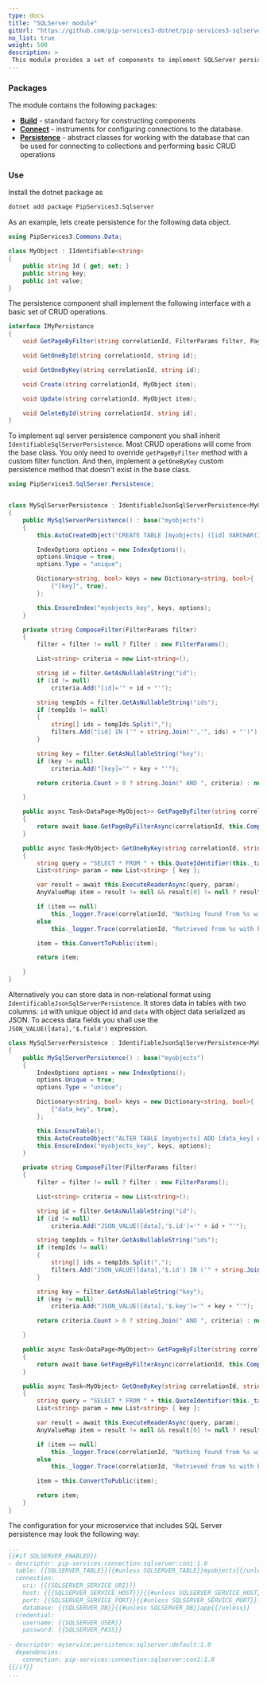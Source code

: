 ```yaml
---
type: docs
title: "SQLServer module"
gitUrl: "https://github.com/pip-services3-dotnet/pip-services3-sqlserver-dotnet"
no_list: true
weight: 500
description: > 
 This module provides a set of components to implement SQLServer persistence.  
---
```


### Packages

The module contains the following packages:
- [**Build**](build) - standard factory for constructing components
- [**Connect**](connect) - instruments for configuring connections to the database.
- [**Persistence**](persistence) - abstract classes for working with the database that can be used for connecting to collections and performing basic CRUD operations


### Use

Install the dotnet package as
```bash
dotnet add package PipServices3.Sqlserver
```

As an example, lets create persistence for the following data object.

```cs
using PipServices3.Commons.Data;

class MyObject : IIdentifiable<string>
{
    public string Id { get; set; }
    public string key;
    public int value;
}
```

The persistence component shall implement the following interface with a basic set of CRUD operations.

```cs
interface IMyPersistance
{
    void GetPageByFilter(string correlationId, FilterParams filter, PagingParams paging);

    void GetOneById(string correlationId, string id);

    void GetOneByKey(string correlationId, string id);

    void Create(string correlationId, MyObject item);

    void Update(string correlationId, MyObject item);

    void DeleteById(string correlationId, string id);
}
```

To implement sql server persistence component you shall inherit `IdentifiableSqlServerPersistence`. 
Most CRUD operations will come from the base class. You only need to override `getPageByFilter` method with a custom filter function.
And then, implement a `getOneByKey` custom persistence method that doesn't exist in the base class.

```cs
using PipServices3.SqlServer.Persistence;


class MySqlServerPersistence : IdentifiableJsonSqlServerPersistence<MyObject, string>
{
    public MySqlServerPersistence() : base("myobjects")
    {
        this.AutoCreateObject("CREATE TABLE [myobjects] ([id] VARCHAR(32) PRIMARY KEY, [key] VARCHAR(50), [value] NVARCHAR(255)");

        IndexOptions options = new IndexOptions();
        options.Unique = true;
        options.Type = "unique";

        Dictionary<string, bool> keys = new Dictionary<string, bool>{
            {"[key]", true},
        };

        this.EnsureIndex("myobjects_key", keys, options);
    }

    private string ComposeFilter(FilterParams filter)
    {
        filter = filter != null ? filter : new FilterParams();

        List<string> criteria = new List<string>();

        string id = filter.GetAsNullableString("id");
        if (id != null)
            criteria.Add("[id]='" + id + "'");

        string tempIds = filter.GetAsNullableString("ids");
        if (tempIds != null)
        {
            string[] ids = tempIds.Split(",");
            filters.Add("[id] IN ('" + string.Join("','", ids) + "')");
        }

        string key = filter.GetAsNullableString("key");
        if (key != null)
            criteria.Add("[key]='" + key + "'");

        return criteria.Count > 0 ? string.Join(" AND ", criteria) : null;

    }

    public async Task<DataPage<MyObject>> GetPageByFilter(string correlationId, FilterParams filter, PagingParams paging)
    {
        return await base.GetPageByFilterAsync(correlationId, this.ComposeFilter(filter), paging, select: "id");
    }

    public async Task<MyObject> GetOneByKey(string correlationId, string key)
    {
        string query = "SELECT * FROM " + this.QuoteIdentifier(this._tableName) + " WHERE [key]=@1";
        List<string> param = new List<string> { key };

        var result = await this.ExecuteReaderAsync(query, param);
        AnyValueMap item = result != null && result[0] != null ? result[0] : null;

        if (item == null)
            this._logger.Trace(correlationId, "Nothing found from %s with key = %s", this._tableName, key);
        else
            this._logger.Trace(correlationId, "Retrieved from %s with key = %s", this._tableName, key);

        item = this.ConvertToPublic(item);

        return item;

    }
}
```

Alternatively you can store data in non-relational format using `IdentificableJsonSqlServerPersistence`.
It stores data in tables with two columns: `id` with unique object id and `data` with object data serialized as JSON.
To access data fields you shall use the `JSON_VALUE([data],'$.field')` expression.

```cs
class MySqlServerPersistence : IdentifiableJsonSqlServerPersistence<MyObject, string>
{
    public MySqlServerPersistence() : base("myobjects")
    {
        IndexOptions options = new IndexOptions();
        options.Unique = true;
        options.Type = "unique";

        Dictionary<string, bool> keys = new Dictionary<string, bool>{
            {"data_key", true},
        };

        this.EnsureTable();
        this.AutoCreateObject("ALTER TABLE [myobjects] ADD [data_key] AS JSON_VALUE([data],'$.key')");
        this.EnsureIndex("myobjects_key", keys, options);
    }

    private string ComposeFilter(FilterParams filter)
    {
        filter = filter != null ? filter : new FilterParams();

        List<string> criteria = new List<string>();

        string id = filter.GetAsNullableString("id");
        if (id != null)
            criteria.Add("JSON_VALUE([data],'$.id')='" + id + "'");

        string tempIds = filter.GetAsNullableString("ids");
        if (tempIds != null)
        {
            string[] ids = tempIds.Split(",");
            filters.Add("JSON_VALUE([data],'$.id') IN ('" + string.Join("','", ids) + "')");
        }

        string key = filter.GetAsNullableString("key");
        if (key != null)
            criteria.Add("JSON_VALUE([data],'$.key')='" + key + "'");

        return criteria.Count > 0 ? string.Join(" AND ", criteria) : null;

    }

    public async Task<DataPage<MyObject>> GetPageByFilter(string correlationId, FilterParams filter, PagingParams paging)
    {
        return await base.GetPageByFilterAsync(correlationId, this.ComposeFilter(filter), paging, "id").Result;
    }

    public async Task<MyObject> GetOneByKey(string correlationId, string key)
    {
        string query = "SELECT * FROM " + this.QuoteIdentifier(this._tableName) + " WHERE JSON_VALUE([data],'$.key')=@1";
        List<string> param = new List<string> { key };

        var result = await this.ExecuteReaderAsync(query, param);
        AnyValueMap item = result != null && result[0] != null ? result[0] : null;

        if (item == null)
            this._logger.Trace(correlationId, "Nothing found from %s with key = %s", this._tableName, key);
        else
            this._logger.Trace(correlationId, "Retrieved from %s with key = %s", this._tableName, key);

        item = this.ConvertToPublic(item);

        return item;
    }
}
```

The configuration for your microservice that includes SQL Server persistence may look the following way:

```yaml
...
{{#if SQLSERVER_ENABLED}}
- descriptor: pip-services:connection:sqlserver:con1:1.0
  table: {{SQLSERVER_TABLE}}{{#unless SQLSERVER_TABLE}}myobjects{{/unless}}
  connection:
    uri: {{{SQLSERVER_SERVICE_URI}}}
    host: {{{SQLSERVER_SERVICE_HOST}}}{{#unless SQLSERVER_SERVICE_HOST}}localhost{{/unless}}
    port: {{SQLSERVER_SERVICE_PORT}}{{#unless SQLSERVER_SERVICE_PORT}}1433{{/unless}}
    database: {{SQLSERVER_DB}}{{#unless SQLSERVER_DB}}app{{/unless}}
  credential:
    username: {{SQLSERVER_USER}}
    password: {{SQLSERVER_PASS}}
    
- descriptor: myservice:persistence:sqlserver:default:1.0
  dependencies:
    connection: pip-services:connection:sqlserver:con1:1.0
{{/if}}
...
```
